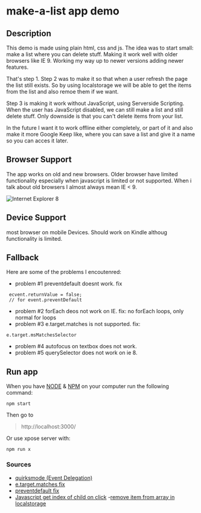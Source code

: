 # make-a-list app demo

## Description
This demo is made using plain html, css and js. The idea was to start small: make a list where you can delete stuff. Making it work well with older browsers like IE 9. Working my way up to newer versions adding newer features. 

That's step 1. Step 2 was to make it so that when a user refresh the page the list still exists. So by using localstorage we will be able to get the items from the list and also remoe them if we want.

Step 3 is making it work without JavaScript, using Serverside Scripting. When the user has JavaScript disabled, we can still make a list and still delete stuff. Only downside is that you can't delete items from your list.

In the future I want it to work offline either completely, or part of it and also make it more Google Keep like, where you can save a list and give it a name so you can acces it later.

## Browser Support
The app works on old and new browsers. Older browser have limited functionality especially when javascript is limited or not supported. When i talk about old browsers I almost always mean IE < 9.

![Internet Explorer 8](ie.png)

## Device Support
most browser on mobile Devices. Should work on Kindle althoug functionality is limited.

## Fallback
Here are some of the problems I encoutenred:
- problem #1 preventdefault doesnt work. 
fix
```
 ecvent.returnValue = false;
 // for event.preventDefault
```
- problem #2 forEach deos not work on IE. fix: no forEach loops, only normal for loops
- problem #3 e.target.matches  is not supported. 
fix: 
```
e.target.msMatchesSelector 
```
- problem #4 autofocus on textbox does not work.
- problem #5 querySelector does not work on ie 8. 

## Run app
When you have [NODE](https://nodejs.org/en/) & [NPM](https://www.npmjs.com/) on your computer run the following command:
```
npm start
```
Then go to 
> http://localhost:3000/

Or use xpose server with:
```
npm run x
```

### Sources
- [quirksmode (Event Delegation)](http://www.quirksmode.org/js/events_order.html)
- [e.target.matches fix](http://stackoverflow.com/questions/37304037/why-my-code-dont-working-in-ie11)
- [preventdefault fix](http://stackoverflow.com/questions/4479216/does-internet-explorer-supports-e-preventdefault)
- [Javascript get index of child on click](https://stackoverflow.com/questions/20818790/javascript-get-index-of-child-on-click)
-[remove item from array in localstorage](https://stackoverflow.com/questions/39725221/remove-an-item-from-an-array-inside-a-local-storage-object-with-javascripthttps://stackoverflow.com/questions/20818790/javascript-get-index-of-child-on-click)

